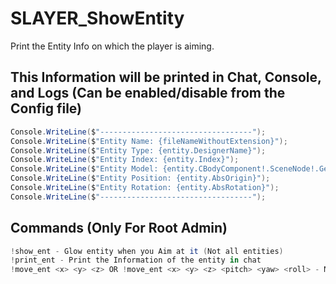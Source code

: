 # SLAYER_ShowEntity
Print the Entity Info on which the player is aiming.

## This Information will be printed in Chat, Console, and Logs (Can be enabled/disable from the Config file)
```c#
Console.WriteLine($"----------------------------------");
Console.WriteLine($"Entity Name: {fileNameWithoutExtension}");
Console.WriteLine($"Entity Type: {entity.DesignerName}");
Console.WriteLine($"Entity Index: {entity.Index}");
Console.WriteLine($"Entity Model: {entity.CBodyComponent!.SceneNode!.GetSkeletonInstance().ModelState.ModelName}");
Console.WriteLine($"Entity Position: {entity.AbsOrigin}");
Console.WriteLine($"Entity Rotation: {entity.AbsRotation}");
Console.WriteLine($"----------------------------------");
```
## Commands (Only For Root Admin)
```c#
!show_ent - Glow entity when you Aim at it (Not all entities)
!print_ent - Print the Information of the entity in chat
!move_ent <x> <y> <z> OR !move_ent <x> <y> <z> <pitch> <yaw> <roll> - Move the remembered entity to the given location
```
